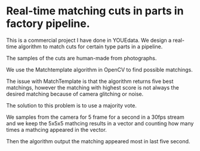 # Real-time matching cuts in parts in factory pipeline.
This is a commercial project I have done in YOUEdata. We design a real-time algorithm to match  cuts  for certain type parts in a pipeline.

The samples of the cuts are human-made from photographs.

We use the Matchtemplate algorithm in OpenCV to find possible matchings.

The issue with MatchTemplate is that the algorithm returns five best matchings, however the matching with highest score is not always 
the desired matching because of camera glitching or noise. 

The solution to this problem is to use a majority vote. 

We samples from the camera for 5 frame for a second in a 30fps stream
and we keep the 5x5x5 mathcing results in a vector and counting how many times a mathcing appeared in the vector.

Then the algorithm output the matching appeared most in last five second. 





